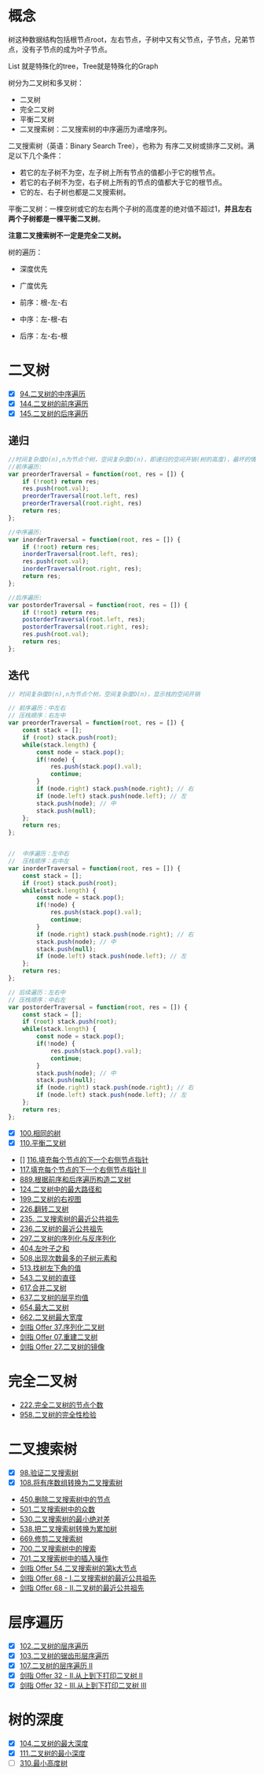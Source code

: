 # 概念

树这种数据结构包括根节点root，左右节点，子树中又有父节点，子节点，兄弟节点，没有子节点的成为叶子节点。

List 就是特殊化的tree，Tree就是特殊化的Graph

树分为二叉树和多叉树：

- 二叉树
- 完全二叉树
- 平衡二叉树
- 二叉搜索树：二叉搜索树的中序遍历为递增序列。

二叉搜索树（英语：Binary Search Tree），也称为 有序二叉树或排序二叉树。满足以下几个条件：

- 若它的左子树不为空，左子树上所有节点的值都小于它的根节点。
- 若它的右子树不为空，右子树上所有的节点的值都大于它的根节点。
- 它的左、右子树也都是二叉搜索树。

平衡二叉树：一棵空树或它的左右两个子树的高度差的绝对值不超过1，**并且左右两个子树都是一棵平衡二叉树**。

**注意二叉搜索树不一定是完全二叉树。**

树的遍历：

- 深度优先
- 广度优先

- 前序：根-左-右
- 中序：左-根-右
- 后序：左-右-根

# 二叉树

- [x] [94.二叉树的中序遍历](https://leetcode-cn.com/problems/binary-tree-inorder-traversal)
- [x] [144.二叉树的前序遍历](https://leetcode-cn.com/problems/binary-tree-preorder-traversal)
- [x] [145.二叉树的后序遍历](https://leetcode.cn/problems/binary-tree-postorder-traversal/)

## 递归

```js
//时间复杂度O(n),n为节点个树，空间复杂度O(n)，即递归的空间开销(树的高度)，最坏的情况下树是链表，所以是O(n)，平均空间复杂度O(logn)
//前序遍历:
var preorderTraversal = function(root, res = []) {
    if (!root) return res;
    res.push(root.val);
    preorderTraversal(root.left, res)
    preorderTraversal(root.right, res)
    return res;
};

//中序遍历:
var inorderTraversal = function(root, res = []) {
    if (!root) return res;
    inorderTraversal(root.left, res);
    res.push(root.val);
    inorderTraversal(root.right, res);
    return res;
};

//后序遍历:
var postorderTraversal = function(root, res = []) {
    if (!root) return res;
    postorderTraversal(root.left, res);
    postorderTraversal(root.right, res);
    res.push(root.val);
    return res;
};
```

## 迭代

```js
// 时间复杂度O(n),n为节点个树，空间复杂度O(n)，显示栈的空间开销

// 前序遍历：中左右
// 压栈顺序：右左中
var preorderTraversal = function(root, res = []) {
    const stack = [];
    if (root) stack.push(root);
    while(stack.length) {
        const node = stack.pop();
        if(!node) {
            res.push(stack.pop().val);
            continue;
        }
        if (node.right) stack.push(node.right); // 右
        if (node.left) stack.push(node.left); // 左
        stack.push(node); // 中
        stack.push(null);
    }; 
    return res;
};


//  中序遍历：左中右
//  压栈顺序：右中左
var inorderTraversal = function(root, res = []) {
    const stack = [];
    if (root) stack.push(root);
    while(stack.length) {
        const node = stack.pop();
        if(!node) {
            res.push(stack.pop().val);
            continue;
        }
        if (node.right) stack.push(node.right); // 右
        stack.push(node); // 中
        stack.push(null);
        if (node.left) stack.push(node.left); // 左
    };
    return res;
};

// 后续遍历：左右中
// 压栈顺序：中右左
var postorderTraversal = function(root, res = []) {
    const stack = [];
    if (root) stack.push(root);
    while(stack.length) {
        const node = stack.pop();
        if(!node) {
            res.push(stack.pop().val);
            continue;
        }
        stack.push(node); // 中
        stack.push(null);
        if (node.right) stack.push(node.right); // 右
        if (node.left) stack.push(node.left); // 左
    };
    return res;
};

```

- [x] [100.相同的树](https://leetcode-cn.com/problems/same-tree)
- [x] [110.平衡二叉树](https://leetcode-cn.com/problems/balanced-binary-tree)
- [] [116.填充每个节点的下一个右侧节点指针](https://leetcode-cn.com/problems/populating-next-right-pointers-in-each-node)
- [117.填充每个节点的下一个右侧节点指针 II](https://leetcode-cn.com/problems/populating-next-right-pointers-in-each-node-ii)
- [889.根据前序和后序遍历构造二叉树](https://leetcode-cn.com/problems/construct-binary-tree-from-preorder-and-postorder-traversal)
- [124.二叉树中的最大路径和](https://leetcode-cn.com/problems/binary-tree-maximum-path-sum)
- [199.二叉树的右视图](https://leetcode-cn.com/problems/binary-tree-right-side-view)
- [226.翻转二叉树](https://leetcode-cn.com/problems/invert-binary-tree)
- [235. 二叉搜索树的最近公共祖先](https://leetcode.cn/problems/lowest-common-ancestor-of-a-binary-search-tree/)
- [236.二叉树的最近公共祖先](https://leetcode-cn.com/problems/lowest-common-ancestor-of-a-binary-tree)
- [297.二叉树的序列化与反序列化](https://leetcode-cn.com/problems/serialize-and-deserialize-binary-tree)
- [404.左叶子之和](https://leetcode-cn.com/problems/sum-of-left-leaves)
- [508.出现次数最多的子树元素和](https://leetcode-cn.com/problems/most-frequent-subtree-sum)
- [513.找树左下角的值](https://leetcode-cn.com/problems/find-bottom-left-tree-value)
- [543.二叉树的直径](https://leetcode-cn.com/problems/diameter-of-binary-tree)
- [617.合并二叉树](https://leetcode-cn.com/problems/merge-two-binary-trees)
- [637.二叉树的层平均值](https://leetcode-cn.com/problems/average-of-levels-in-binary-tree)
- [654.最大二叉树](https://leetcode-cn.com/problems/maximum-binary-tree)
- [662.二叉树最大宽度](https://leetcode-cn.com/problems/maximum-width-of-binary-tree)
- [剑指 Offer 37.序列化二叉树](https://leetcode-cn.com/problems/xu-lie-hua-er-cha-shu-lcof/)
- [剑指 Offer 07.重建二叉树](https://leetcode-cn.com/problems/zhong-jian-er-cha-shu-lcof)
- [剑指 Offer 27.二叉树的镜像](https://leetcode-cn.com/problems/er-cha-shu-de-jing-xiang-lcof)

# 完全二叉树

- [222.完全二叉树的节点个数](https://leetcode-cn.com/problems/count-complete-tree-nodes)
- [958.二叉树的完全性检验](https://leetcode-cn.com/problems/check-completeness-of-a-binary-tree)


# 二叉搜索树

- [x] [98.验证二叉搜索树](https://leetcode-cn.com/problems/validate-binary-search-tree)
- [x] [108.将有序数组转换为二叉搜索树](https://leetcode-cn.com/problems/convert-sorted-array-to-binary-search-tree)
- [450.删除二叉搜索树中的节点](https://leetcode-cn.com/problems/delete-node-in-a-bst)
- [501.二叉搜索树中的众数](https://leetcode-cn.com/problems/find-mode-in-binary-search-tree)
- [530.二叉搜索树的最小绝对差](https://leetcode-cn.com/problems/minimum-absolute-difference-in-bst)
- [538.把二叉搜索树转换为累加树](https://leetcode-cn.com/problems/convert-bst-to-greater-tree)
- [669.修剪二叉搜索树](https://leetcode-cn.com/problems/trim-a-binary-search-tree)
- [700.二叉搜索树中的搜索](https://leetcode-cn.com/problems/search-in-a-binary-search-tree)
- [701.二叉搜索树中的插入操作](https://leetcode-cn.com/problems/insert-into-a-binary-search-tree)
- [剑指 Offer 54.二叉搜索树的第k大节点](https://leetcode-cn.com/problems/er-cha-sou-suo-shu-de-di-kda-jie-dian-lcof/)
- [剑指 Offer 68 - I.二叉搜索树的最近公共祖先](https://leetcode-cn.com/problems/er-cha-sou-suo-shu-de-zui-jin-gong-gong-zu-xian-lcof/)
- [剑指 Offer 68 - II.二叉树的最近公共祖先](https://leetcode-cn.com/problems/er-cha-shu-de-zui-jin-gong-gong-zu-xian-lcof/)

# 层序遍历

- [x] [102.二叉树的层序遍历](https://leetcode-cn.com/problems/binary-tree-level-order-traversal)
- [x] [103.二叉树的锯齿形层序遍历](https://leetcode-cn.com/problems/binary-tree-zigzag-level-order-traversal)
- [x] [107.二叉树的层序遍历 II](https://leetcode-cn.com/problems/binary-tree-level-order-traversal-ii)
- [x] [剑指 Offer 32 - II.从上到下打印二叉树 II](https://leetcode-cn.com/problems/cong-shang-dao-xia-da-yin-er-cha-shu-ii-lcof)
- [x] [剑指 Offer 32 - III.从上到下打印二叉树 III](https://leetcode-cn.com/problems/cong-shang-dao-xia-da-yin-er-cha-shu-iii-lcof)

# 树的深度

- [x] [104.二叉树的最大深度](https://leetcode-cn.com/problems/maximum-depth-of-binary-tree)
- [x] [111.二叉树的最小深度](https://leetcode-cn.com/problems/minimum-depth-of-binary-tree)
- [ ] [310.最小高度树](https://leetcode-cn.com/problems/minimum-height-trees)
